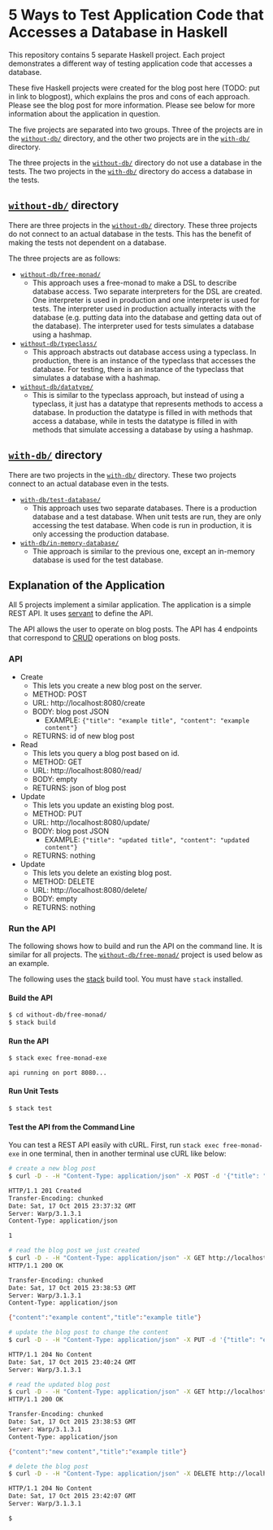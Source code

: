 
# 5 Ways to Test Application Code that Accesses a Database in Haskell

This repository contains 5 separate Haskell project.  Each project demonstrates
a different way of testing application code that accesses a database.

These five Haskell projects were created for the blog post here (TODO: put in
link to blogpost), which explains the pros and cons of each approach.  Please
see the blog post for more information.  Please see below for more information
about the application in question.

The five projects are separated into two groups.  Three of the projects are in
the [`without-db/`](https://github.com/cdepillabout/testing-code-that-accesses-db-in-haskell/tree/master/without-db) directory, and the other two projects are in the [`with-db/`](https://github.com/cdepillabout/testing-code-that-accesses-db-in-haskell/tree/master/with-db)
directory.

The three projects in the [`without-db/`](https://github.com/cdepillabout/testing-code-that-accesses-db-in-haskell/tree/master/without-db) directory do not use a database in the
tests.  The two projects in the [`with-db/`](https://github.com/cdepillabout/testing-code-that-accesses-db-in-haskell/tree/master/with-db) directory do access a database in
the tests.

## [`without-db/`](https://github.com/cdepillabout/testing-code-that-accesses-db-in-haskell/tree/master/without-db) directory

There are three projects in the [`without-db/`](https://github.com/cdepillabout/testing-code-that-accesses-db-in-haskell/tree/master/without-db) directory.  These three projects
do not connect to an actual database in the tests.  This has the benefit of
making the tests not dependent on a database.

The three projects are as follows:

- [`without-db/free-monad/`](https://github.com/cdepillabout/testing-code-that-accesses-db-in-haskell/tree/master/without-db/free-monad)
    - This approach uses a free-monad to make a DSL to describe database
      access.  Two separate interpreters for the DSL are created.  One
      interpreter is used in production and one interpreter is used for tests.
      The interpreter used in production actually interacts with the database
      (e.g. putting data into the database and getting data out of the
      database).  The interpreter used for tests simulates a database using a
      hashmap.
- [`without-db/typeclass/`](https://github.com/cdepillabout/testing-code-that-accesses-db-in-haskell/tree/master/without-db/typeclass)
    - This approach abstracts out database access using a typeclass.  In
      production, there is an instance of the typeclass that accesses the
      database. For testing, there is an instance of the typeclass that
      simulates a database with a hashmap.
- [`without-db/datatype/`](https://github.com/cdepillabout/testing-code-that-accesses-db-in-haskell/tree/master/without-db/datatype)
    - This is similar to the typeclass approach, but instead of using a
      typeclass, it just has a datatype that represents methods to access a
      database.  In production the datatype is filled in with methods that
      access a database, while in tests the datatype is filled in with methods
      that simulate accessing a database by using a hashmap.

## [`with-db/`](https://github.com/cdepillabout/testing-code-that-accesses-db-in-haskell/tree/master/with-db) directory

There are two projects in the [`with-db/`](https://github.com/cdepillabout/testing-code-that-accesses-db-in-haskell/tree/master/with-db) directory.  These two projects connect
to an actual database even in the tests.

- [`with-db/test-database/`](https://github.com/cdepillabout/testing-code-that-accesses-db-in-haskell/tree/master/with-db/test-database)
    - This approach uses two separate databases.  There is a production
      database and a test database.  When unit tests are run, they are only
      accessing the test database.  When code is run in production, it is only
      accessing the production database.
- [`with-db/in-memory-database/`](https://github.com/cdepillabout/testing-code-that-accesses-db-in-haskell/tree/master/with-db/in-memory-database)
    - Thie approach is similar to the previous one, except an in-memory
      database is used for the test database.

## Explanation of the Application

All 5 projects implement a similar application.  The application is a simple
REST API.  It uses [servant](https://hackage.haskell.org/package/servant) to
define the API.

The API allows the user to operate on blog posts.  The API has 4 endpoints that
correspond to
[CRUD](https://en.wikipedia.org/wiki/Create,_read,_update_and_delete)
operations on blog posts.

### API

- Create
    - This lets you create a new blog post on the server.
    - METHOD: POST
    - URL: http://localhost:8080/create
    - BODY: blog post JSON
        - EXAMPLE: `{"title": "example title", "content": "example content"}`
    - RETURNS: id of new blog post
- Read
    - This lets you query a blog post based on id.
    - METHOD: GET
    - URL: http://localhost:8080/read/<id>
    - BODY: empty
    - RETURNS: json of blog post
- Update
    - This lets you update an existing blog post.
    - METHOD: PUT
    - URL: http://localhost:8080/update/<id>
    - BODY: blog post JSON
        - EXAMPLE: `{"title": "updated title", "content": "updated content"}`
    - RETURNS: nothing
- Update
    - This lets you delete an existing blog post.
    - METHOD: DELETE
    - URL: http://localhost:8080/delete/<id>
    - BODY: empty
    - RETURNS: nothing

### Run the API

The following shows how to build and run the API on the command line.  It is
similar for all projects.  The
[`without-db/free-monad/`](https://github.com/cdepillabout/testing-code-that-accesses-db-in-haskell/tree/master/without-db/free-monad)
project is used below as an example.

The following uses the [stack](https://github.com/commercialhaskell/stack)
build tool.  You must have `stack` installed.

#### Build the API

```bash
$ cd without-db/free-monad/
$ stack build
```

#### Run the API

```bash
$ stack exec free-monad-exe

api running on port 8080...
```

#### Run Unit Tests

```bash
$ stack test
```

#### Test the API from the Command Line

You can test a REST API easily with cURL.  First, run `stack exec
free-monad-exe` in one terminal, then in another terminal use cURL like below:

```bash
# create a new blog post
$ curl -D - -H "Content-Type: application/json" -X POST -d '{"title": "example title", "content": "example content"}' http://localhost:8080/create

HTTP/1.1 201 Created
Transfer-Encoding: chunked
Date: Sat, 17 Oct 2015 23:37:32 GMT
Server: Warp/3.1.3.1
Content-Type: application/json

1

# read the blog post we just created
$ curl -D - -H "Content-Type: application/json" -X GET http://localhost:8080/read/1
HTTP/1.1 200 OK

Transfer-Encoding: chunked
Date: Sat, 17 Oct 2015 23:38:53 GMT
Server: Warp/3.1.3.1
Content-Type: application/json

{"content":"example content","title":"example title"}

# update the blog post to change the content
$ curl -D - -H "Content-Type: application/json" -X PUT -d '{"title": "example title", "content": "new content"}' http://localhost:8080/update/1

HTTP/1.1 204 No Content
Date: Sat, 17 Oct 2015 23:40:24 GMT
Server: Warp/3.1.3.1

# read the updated blog post
$ curl -D - -H "Content-Type: application/json" -X GET http://localhost:8080/read/1
HTTP/1.1 200 OK

Transfer-Encoding: chunked
Date: Sat, 17 Oct 2015 23:38:53 GMT
Server: Warp/3.1.3.1
Content-Type: application/json

{"content":"new content","title":"example title"}

# delete the blog post
$ curl -D - -H "Content-Type: application/json" -X DELETE http://localhost:8080/delete/1

HTTP/1.1 204 No Content
Date: Sat, 17 Oct 2015 23:42:07 GMT
Server: Warp/3.1.3.1

$
```
